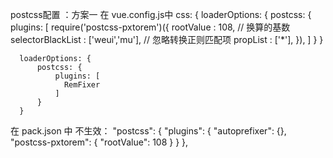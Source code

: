 
postcss配置 ：方案一
在 vue.config.js中
    css: {
      loaderOptions: {
          postcss: {
              plugins: [
                  require('postcss-pxtorem')({
                      rootValue : 108, // 换算的基数
                      selectorBlackList  : ['weui','mu'], // 忽略转换正则匹配项
                      propList   : ['*'],
                  }),
              ]
          }
      }


      loaderOptions: {
          postcss: {
              plugins: [
                RemFixer
              ]
          }
      }


在 pack.json 中
不生效：
  "postcss": {
    "plugins": {
      "autoprefixer": {},
      "postcss-pxtorem": {
         "rootValue": 108
      } 
    }
  },

